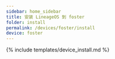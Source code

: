 ```yaml
---
sidebar: home_sidebar
title: 安装 LineageOS 到 foster
folder: install
permalink: /devices/foster/install
device: foster
---
```

{% include templates/device_install.md %}
